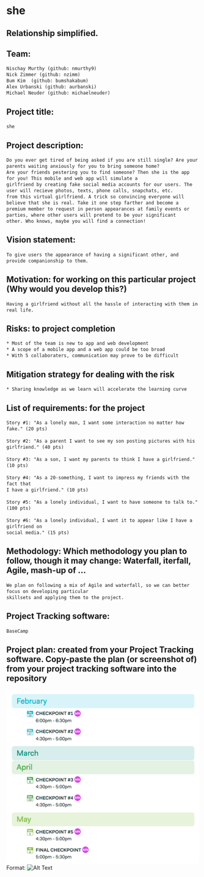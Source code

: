 # she
## Relationship simplified.

## Team: 
	Nischay Murthy (github: nmurthy9)
	Nick Zimmer (github: nzimm)
	Bum Kim  (github: bumshakabum)
	Alex Urbanski (github: aurbanski)
	Michael Neuder (github: michaelneuder)

## Project title:
	she

## Project description:
	Do you ever get tired of being asked if you are still single? Are your parents waiting anxiously for you to bring someone home? 
	Are your friends pestering you to find someone? Then she is the app for you! This mobile and web app will simulate a
	girlfriend by creating fake social media accounts for our users. The user will recieve photos, texts, phone calls, snapchats, etc.
	from this virtual girlfriend. A trick so convincing everyone will believe that she is real. Take it one step farther and become a 
	premium member to request in person appearances at family events or parties, where other users will pretend to be your significant 
	other. Who knows, maybe you will find a connection!

## Vision statement: 
	To give users the appearance of having a significant other, and provide companionship to them.
	
## Motivation: for working on this particular project (Why would you develop this?)
	Having a girlfriend without all the hassle of interacting with them in real life.
	
## Risks: to project completion 
	* Most of the team is new to app and web development
	* A scope of a mobile app and a web app could be too broad
	* With 5 collaboraters, communication may prove to be difficult 
	
## Mitigation strategy for dealing with the risk
	* Sharing knowledge as we learn will accelerate the learning curve

## List of requirements: for the project
    Story #1: "As a lonely man, I want some interaction no matter how fake." (20 pts)

    Story #2: "As a parent I want to see my son posting pictures with his girlfriend." (40 pts)

    Story #3: "As a son, I want my parents to think I have a girlfriend." (10 pts)
    
    Story #4: "As a 20-something, I want to impress my friends with the fact that 
    I have a girlfriend." (10 pts)
    
    Story #5: "As a lonely individual, I want to have someone to talk to." (100 pts)
    
    Story #6: "As a lonely individual, I want it to appear like I have a girlfriend on 
    social media." (15 pts)

## Methodology: Which methodology you plan to follow, though it may change: Waterfall, iterfall, Agile, mash-up of …
	We plan on following a mix of Agile and waterfall, so we can better focus on developing particular
	skillsets and applying them to the project.

## Project Tracking software:
	BaseCamp

## Project plan: created from your Project Tracking software. Copy-paste the plan (or screenshot of) from your project tracking software into the repository

![plan pic](plan.png)
Format: ![Alt Text](url)







